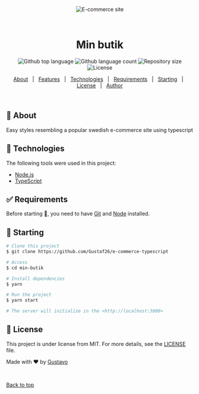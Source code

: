 <div align="center" id="top"> 
  <img src="./.github/app.gif" alt="E-commerce site" />

&#xa0;

  <!-- <a href="https://mathemsida.netlify.app">Demo</a> -->
</div>

<h1 align="center">Min butik</h1>

<p align="center">
  <img alt="Github top language" src="https://img.shields.io/github/languages/top/Gustaf26/e-commerce-typescript?color=56BEB8">

  <img alt="Github language count" src="https://img.shields.io/github/languages/count/Gustaf26/e-commerce-typescript?color=56BEB8">

  <img alt="Repository size" src="https://img.shields.io/github/repo-size/Gustaf26/e-commerce-typescript?color=56BEB8">

  <img alt="License" src="https://img.shields.io/github/license/Gustaf26/e-commerce-typescript?color=56BEB8">

  <!-- <img alt="Github issues" src="https://img.shields.io/github/issues/{{YOUR_GITHUB_USERNAME}}/mathem-sida?color=56BEB8" /> -->

  <!-- <img alt="Github forks" src="https://img.shields.io/github/forks/{{YOUR_GITHUB_USERNAME}}/mathem-sida?color=56BEB8" /> -->

  <!-- <img alt="Github stars" src="https://img.shields.io/github/stars/{{YOUR_GITHUB_USERNAME}}/mathem-sida?color=56BEB8" /> -->
</p>

<!-- Status -->

<!-- <h4 align="center">
	🚧  Min Butik 🚀 Under construction...  🚧
</h4>

<hr> -->

<p align="center">
  <a href="#dart-about">About</a> &#xa0; | &#xa0; 
  <a href="#sparkles-features">Features</a> &#xa0; | &#xa0;
  <a href="#rocket-technologies">Technologies</a> &#xa0; | &#xa0;
  <a href="#white_check_mark-requirements">Requirements</a> &#xa0; | &#xa0;
  <a href="#checkered_flag-starting">Starting</a> &#xa0; | &#xa0;
  <a href="#memo-license">License</a> &#xa0; | &#xa0;
  <a href="https://github.com/Gustaf26" target="_blank">Author</a>
</p>

<br>

## :dart: About

Easy styles resembling a popular swedish e-commerce site using typescript

<!-- ## :sparkles: Features ##

:heavy_check_mark: Feature 1;\
:heavy_check_mark: Feature 2;\
:heavy_check_mark: Feature 3; -->

## :rocket: Technologies

The following tools were used in this project:

- [Node.js](https://nodejs.org/en/)
- [TypeScript](https://www.typescriptlang.org/)

## :white_check_mark: Requirements

Before starting :checkered_flag:, you need to have [Git](https://git-scm.com) and [Node](https://nodejs.org/en/) installed.

## :checkered_flag: Starting

```bash
# Clone this project
$ git clone https://github.com/Gustaf26/e-commerce-typescript

# Access
$ cd min-butik

# Install dependencies
$ yarn

# Run the project
$ yarn start

# The server will initialize in the <http://localhost:3000>
```

## :memo: License

This project is under license from MIT. For more details, see the [LICENSE](LICENSE.md) file.

Made with :heart: by <a href="https://github.com/Gustaf26" target="_blank">Gustavo</a>

&#xa0;

<a href="#top">Back to top</a>
